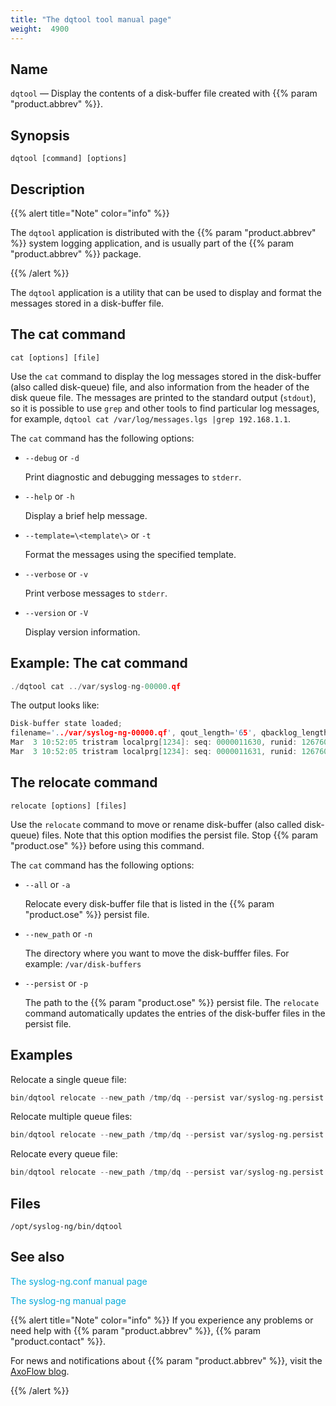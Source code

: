 ```yaml
---
title: "The dqtool tool manual page"
weight:  4900
---
```

<!-- DISCLAIMER: This file is based on the syslog-ng Open Source Edition documentation https://github.com/balabit/syslog-ng-ose-guides/commit/2f4a52ee61d1ea9ad27cb4f3168b95408fddfdf2 and is used under the terms of The syslog-ng Open Source Edition Documentation License. The file has been modified by Axoflow. -->

<span id="dqtool.1"></span>

## Name

`dqtool` — Display the contents of a disk-buffer file created with {{% param "product.abbrev" %}}.

## Synopsis

`dqtool [command] [options]`

## Description

{{% alert title="Note" color="info" %}}

The `dqtool` application is distributed with the {{% param "product.abbrev" %}} system logging application, and is usually part of the {{% param "product.abbrev" %}} package. 

{{% /alert %}}



The `dqtool` application is a utility that can be used to display and format the messages stored in a disk-buffer file.

## The cat command

`cat [options] [file]`

Use the `cat` command to display the log messages stored in the disk-buffer (also called disk-queue) file, and also information from the header of the disk queue file. The messages are printed to the standard output (`stdout`), so it is possible to use `grep` and other tools to find particular log messages, for example, `dqtool cat /var/log/messages.lgs |grep 192.168.1.1`.

The `cat` command has the following options:

- `--debug` or `-d`

    Print diagnostic and debugging messages to `stderr`.

- `--help` or `-h`

    Display a brief help message.

- `--template=\<template\>` or `-t`

    Format the messages using the specified template.

- `--verbose` or `-v`

    Print verbose messages to `stderr`.

- `--version` or `-V`

    Display version information.

## Example: The cat command

```c
./dqtool cat ../var/syslog-ng-00000.qf
```

The output looks like:

```c
Disk-buffer state loaded;
filename='../var/syslog-ng-00000.qf', qout_length='65', qbacklog_length='0', qoverflow_length='9205', qdisk_length='0'
Mar  3 10:52:05 tristram localprg[1234]: seq: 0000011630, runid: 1267609923, stamp: 2010-03-03T10:52:05 PADDPADDPADDPADDPADDPADDPADDPADDPADDPADDPADDPADDPADDPADDPADDPADDPADDPADDPADDPADDPADDPADDPADDPADDPADDPADD
Mar  3 10:52:05 tristram localprg[1234]: seq: 0000011631, runid: 1267609923, stamp: 2010-03-03T10:52:05 PADDPADDPADDPADDPADDPADDPADDPADDPADDPADDPADDPADDPADDPADDPADDPADDPADDPADDPADDPADDPADDPADDPADDPADDPADDPADD
```

<span id="dqtool-relocate"></span>

## The relocate command

`relocate [options] [files]`

Use the `relocate` command to move or rename disk-buffer (also called disk-queue) files. Note that this option modifies the persist file. Stop {{% param "product.ose" %}} before using this command.

The `cat` command has the following options:

- `--all` or `-a`

    Relocate every disk-buffer file that is listed in the {{% param "product.ose" %}} persist file.

- `--new_path` or `-n`

    The directory where you want to move the disk-bufffer files. For example: `/var/disk-buffers`

- `--persist` or `-p`

    The path to the {{% param "product.ose" %}} persist file. The `relocate` command automatically updates the entries of the disk-buffer files in the persist file.

## Examples

Relocate a single queue file:

```c
bin/dqtool relocate --new_path /tmp/dq --persist var/syslog-ng.persist /tmp/syslog-ng-00000.rqf
```

Relocate multiple queue files:

```c
bin/dqtool relocate --new_path /tmp/dq --persist var/syslog-ng.persist /tmp/syslog-ng-00000.rqf /tmp/syslog-ng-00001.rqf
```

Relocate every queue file:

```c
bin/dqtool relocate --new_path /tmp/dq --persist var/syslog-ng.persist --all
```

<span id="idm45327922098864"></span>

## Files

`/opt/syslog-ng/bin/dqtool`

## See also

<span class="mcFormatColor" style="color: #04aada;">The syslog-ng.conf manual page</span>

<span class="mcFormatColor" style="color: #04aada;">The syslog-ng manual page</span>

{{% alert title="Note" color="info" %}}
If you experience any problems or need help with {{% param "product.abbrev" %}}, {{% param "product.contact" %}}.

For news and notifications about {{% param "product.abbrev" %}}, visit the [AxoFlow blog](https://axoflow.com/blog/).

{{% /alert %}}
